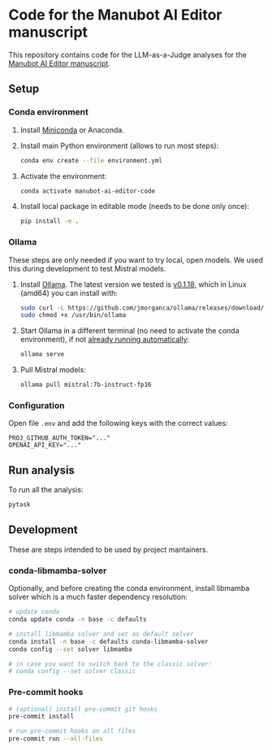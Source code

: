 # Code for the Manubot AI Editor manuscript

This repository contains code for the LLM-as-a-Judge analyses for the [Manubot AI Editor manuscript]([url](https://greenelab.github.io/manubot-gpt-manuscript/)).

## Setup

### Conda environment

1. Install [Miniconda](https://docs.conda.io/en/latest/miniconda.html) or Anaconda.

1. Install main Python environment (allows to run most steps):

   ```bash
   conda env create --file environment.yml
   ```

1. Activate the environment:

    ```bash
    conda activate manubot-ai-editor-code
    ```

1. Install local package in editable mode (needs to be done only once):

    ```bash
    pip install -e .
    ```

### Ollama

These steps are only needed if you want to try local, open models.
We used this during development to test Mistral models.

1. Install [Ollama](https://ollama.ai/). The latest version we tested is [v0.1.18](https://github.com/jmorganca/ollama/releases/tag/v0.1.18), which in Linux (amd64) you can install with:
   ```bash
   sudo curl -L https://github.com/jmorganca/ollama/releases/download/v0.1.18/ollama-linux-amd64 -o /usr/bin/ollama
   sudo chmod +x /usr/bin/ollama
   ```
1. Start Ollama in a different terminal (no need to activate the conda environment), if not [already running automatically](https://github.com/jmorganca/ollama/issues/707):
   ```bash
   ollama serve
   ```
1. Pull Mistral models:
   ```bash
   ollama pull mistral:7b-instruct-fp16
   ```

### Configuration

Open file `.env` and add the following keys with the correct values:

```env
PROJ_GITHUB_AUTH_TOKEN="..."
OPENAI_API_KEY="..."
```

## Run analysis

To run all the analysis:

```bash
pytask
```

## Development

These are steps intended to be used by project mantainers.

### conda-libmamba-solver

Optionally, and before creating the conda environment, install libmamba solver which is a much faster dependency resolution:

```bash
# update conda
conda update conda -n base -c defaults

# install libmamba solver and set as default solver
conda install -n base -c defaults conda-libmamba-solver
conda config --set solver libmamba

# in case you want to switch back to the classic solver:
# conda config --set solver classic
```

### Pre-commit hooks

```bash
# (optional) install pre-commit git hooks
pre-commit install

# run pre-commit hooks on all files
pre-commit run --all-files
```
